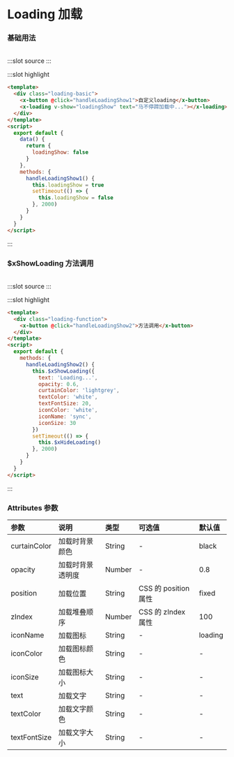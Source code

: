 # Loading 加载

### 基础用法

<br/>

<demo-block>
:::slot source
<loading-basic></loading-basic>
:::

:::slot highlight

```html
<template>
  <div class="loading-basic">
    <x-button @click="handleLoadingShow1">自定义loading</x-button>
    <x-loading v-show="loadingShow" text="马不停蹄加载中..."></x-loading>
  </div>
</template>
<script>
  export default {
    data() {
      return {
        loadingShow: false
      }
    },
    methods: {
      handleLoadingShow1() {
        this.loadingShow = true
        setTimeout(() => {
          this.loadingShow = false
        }, 2000)
      }
    }
  }
</script>
```

:::
</demo-block>

### $xShowLoading 方法调用

<br/>

<demo-block>
:::slot source
<loading-function></loading-function>
:::

:::slot highlight

```html
<template>
  <div class="loading-function">
    <x-button @click="handleLoadingShow2">方法调用</x-button>
  </div>
</template>
<script>
  export default {
    methods: {
      handleLoadingShow2() {
        this.$xShowLoading({
          text: 'Loading...',
          opacity: 0.6,
          curtainColor: 'lightgrey',
          textColor: 'white',
          textFontSize: 20,
          iconColor: 'white',
          iconName: 'sync',
          iconSize: 30
        })
        setTimeout(() => {
          this.$xHideLoading()
        }, 2000)
      }
    }
  }
</script>
```

:::
</demo-block>

### Attributes 参数

| 参数         | 说明             | 类型   | 可选值               | 默认值  |
| :----------- | :--------------- | :----- | :------------------- | :------ |
| curtainColor | 加载时背景颜色   | String | -                    | black   |
| opacity      | 加载时背景透明度 | Number | -                    | 0.8     |
| position     | 加载位置         | String | CSS 的 position 属性 | fixed   |
| zIndex       | 加载堆叠顺序     | Number | CSS 的 zIndex 属性   | 100     |
| iconName     | 加载图标         | String | -                    | loading |
| iconColor    | 加载图标颜色     | String | -                    | -       |
| iconSize     | 加载图标大小     | String | -                    | -       |
| text         | 加载文字         | String | -                    | -       |
| textColor    | 加载文字颜色     | String | -                    | -       |
| textFontSize | 加载文字大小     | String | -                    | -       |
